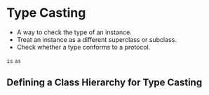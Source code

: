# Type Casting

- A way to check the type of an instance.
- Treat an instance as a different superclass or subclass.
- Check whether a type conforms to a protocol.

`is` `as`

## Defining a Class Hierarchy for Type Casting

